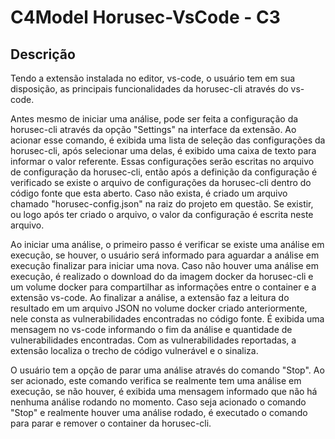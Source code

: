 # C4Model Horusec-VsCode - C3

## Descrição

Tendo a extensão instalada no editor, vs-code, o usuário tem em sua disposição, as principais funcionalidades da horusec-cli através do vs-code.

Antes mesmo de iniciar uma análise, pode ser feita a configuração da horusec-cli através da opção "Settings" na interface da extensão. Ao acionar esse comando, é exibida uma lista de seleção das configurações da horusec-cli, após selecionar uma delas, é exibido uma caixa de texto para informar o valor referente. Essas configurações serão escritas no arquivo de configuração da horusec-cli, então após a definição da configuração é verificado se existe o arquivo de configurações da horusec-cli dentro do código fonte que esta aberto. Caso não exista, é criado um arquivo chamado "horusec-config.json" na raiz do projeto em questão. Se existir, ou logo após ter criado o arquivo, o valor da configuração é escrita neste arquivo.

Ao iniciar uma análise, o primeiro passo é verificar se existe uma análise em execução, se houver, o usuário será informado para aguardar a análise em execução finalizar para iniciar uma nova. Caso não houver uma análise em execução, é realizado o download do da imagem docker da horusec-cli e um volume docker para compartilhar as informações entre o container e a extensão vs-code. Ao finalizar a análise, a extensão faz a leitura do resultado em um arquivo JSON no volume docker criado anteriormente, nele consta as vulnerabilidades encontradas no código fonte. É exibida uma mensagem no vs-code informando o fim da análise e quantidade de vulnerabilidades encontradas. Com as vulnerabilidades reportadas, a extensão localiza o trecho de código vulnerável e o sinaliza.

O usuário tem a opção de parar uma análise através do comando "Stop". Ao ser acionado, este comando verifica se realmente tem uma análise em execução, se não houver, é exibida uma mensagem informado que não há nenhuma análise rodando no momento. Caso seja acionado o comando "Stop" e realmente houver uma análise rodado, é executado o comando para parar e remover o container da horusec-cli.
